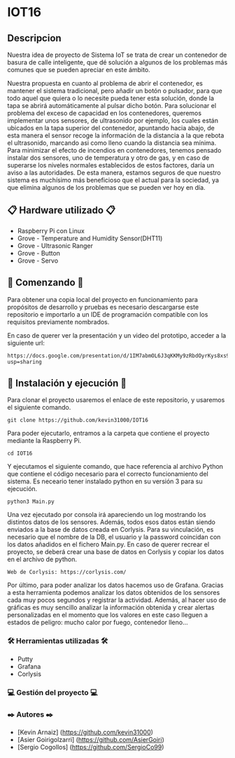 # IOT16

## Descripcion
Nuestra idea de proyecto de Sistema IoT se trata de crear un contenedor de basura de calle
inteligente, que dé solución a algunos de los problemas más comunes que se pueden
apreciar en este ámbito.

Nuestra propuesta en cuanto al problema de abrir el contenedor, es mantener el sistema
tradicional, pero añadir un botón o pulsador, para que todo aquel que quiera
o lo necesite pueda tener esta solución, donde la tapa se abrirá automáticamente al pulsar dicho botón.
Para solucionar el problema del exceso de capacidad en los contenedores,
queremos implementar unos sensores, de ultrasonido por ejemplo, los cuales están
ubicados en la tapa superior del contenedor, apuntando hacia abajo, de esta manera el
sensor recoge la información de la distancia a la que rebota el ultrasonido, marcando asi
como lleno cuando la distancia sea mínima.
Para minimizar el efecto de incendios en contenedores, tenemos pensado instalar dos
sensores, uno de temperatura y otro de gas, y en caso de superarse los niveles normales
establecidos de estos factores, daría un aviso a las autoridades.
De esta manera, estamos seguros de que nuestro sistema es muchísimo más beneficioso
que el actual para la sociedad, ya que elimina algunos de los problemas que se pueden ver
hoy en día.

## 📋 Hardware utilizado 📋
* Raspberry Pi con Linux
* Grove - Temperature and Humidity Sensor(DHT11)
* Grove - Ultrasonic Ranger
* Grove - Button
* Grove - Servo

## 🚀 Comenzando 🚀
Para obtener una copia local del proyecto en funcionamiento para propósitos de desarrollo y pruebas 
es necesario descargarse este repositorio e importarlo a un IDE de programación compatible con los requisitos previamente nombrados.

En caso de querer ver la presentación y un video del prototipo, acceder a la siguiente url:
```
https://docs.google.com/presentation/d/1IM7abmOL6J3qKKMy9zRbdOyrKys8xs94jNL5S_qJIW0/edit?usp=sharing
````

## 🔧 Instalación y ejecución 🔧
Para clonar el proyecto usaremos el enlace de este repositorio, y usaremos el siguiente comando.
```
git clone https://github.com/kevin31000/IOT16 
````
Para poder ejecutarlo, entramos a la carpeta que contiene el proyecto mediante la Raspberry Pi.
```
cd IOT16 
````
Y ejecutamos el siguiente comando, que hace referencia al archivo Python que contiene el código necesario para el correcto funcionamiento del sistema. Es neceario tener instalado python en su versión 3 para su ejecución.
```
python3 Main.py
````
Una vez ejecutado por consola irá apareciendo un log mostrando los distintos datos de los sensores. Además, todos esos datos están siendo enviados a la base de datos creada en Corlysis. Para su vinculación, es necesario que el nombre de la DB, el usuario y la password coincidan con los datos añadidos en el fichero Main.py. En caso de querer recrear el proyecto, se deberá crear una base de datos en Corlysis y copiar los datos en el archivo de python.
```
Web de Corlysis: https://corlysis.com/
````
Por último, para poder analizar los datos hacemos uso de Grafana. Gracias a esta herramienta podemos analizar los datos obtenidos de los sensores cada muy pocos segundos y registrar la actividad. Además, al hacer uso de gráficas es muy sencillo analizar la información obtenida y crear alertas personalizadas en el momento que los valores en este caso lleguen a estados de peligro: mucho calor por fuego, contenedor lleno...

### 🛠️ Herramientas utilizadas 🛠️
* Putty
* Grafana
* Corlysis

### :computer: Gestión del proyecto :computer:

### ✒️ Autores ✒️

* [Kevin Arnaiz] (https://github.com/kevin31000)
* [Asier Goirigolzarri] (https://github.com/AsierGoiri)
* [Sergio Cogollos] (https://github.com/SergioCo99)
